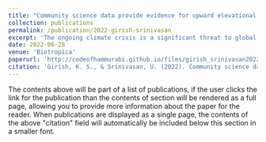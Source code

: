 ```yaml
---
title: "Community science data provide evidence for upward elevational range shifts by Eastern Himalayan birds"
collection: publications
permalink: /publication/2022-girish-srinivasan
excerpt: 'The ongoing climate crisis is a significant threat to global biodiversity. As Earth warms, many species respond by shifting their geographical ranges either polewards, or in mountainous regions, upslope towards higher elevations, presumably to track suitable thermal environments. Upslope range shifts are of particular concern in tropical mountain ranges because: (a) tropical species are particularly thermally sensitive; (b) species moving upwards could become locally extirpated as they run out of habitable space; and (c) tropical mountains harbor a high fraction of Earth's terrestrial biodiversity. Rapid upslope shifts can, therefore, result in significant biodiversity losses. We used community science data over a 13-year period to evaluate whether 93 Eastern Himalayan bird species might be shifting to higher elevations. To do this, we analyzed changes in their occurrence probabilities in eBird checklists from birdwatching hotspots at fixed elevations. We found patterns consistent with upslope range shifts; species with elevational ranges primarily below hotspot elevations show increases in their occurrence probability over time, and those with most of their elevational ranges above a hotspot elevation decline in occurrence probability. Our findings are suggestive of rapid responses to climate change by Eastern Himalayan birds. We caution that Eastern Himalayan bird species might be at special risk from increasing global temperatures because of heightened thermal sensitivity coupled with high rates of warming in the region. To remain resilient in the face of climate change, Eastern Himalayan birds likely require undisturbed habitats spanning entire elevational gradients, to track rising temperatures by moving to higher elevations.'
date: 2022-06-28
venue: 'Biotropica'
paperurl: 'http://codeofhammurabi.github.io/files/girish_srinivasan2022.pdf'
citation: 'Girish, K. S., & Srinivasan, U. (2022). Community science data provide evidence for upward elevational range shifts by Eastern Himalayan birds. Biotropica, 54(6), 1457-1465.'
---
```


The contents above will be part of a list of publications, if the user clicks the link for the publication than the contents of section will be rendered as a full page, allowing you to provide more information about the paper for the reader. When publications are displayed as a single page, the contents of the above "citation" field will automatically be included below this section in a smaller font.
